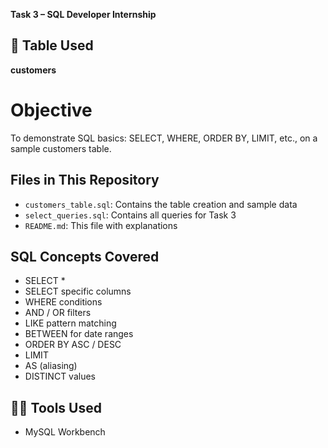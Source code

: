 **Task 3 – SQL Developer Internship**

## 📝 Table Used
**customers**

# Objective
To demonstrate SQL basics: SELECT, WHERE, ORDER BY, LIMIT, etc., on a sample customers table.

## Files in This Repository
- `customers_table.sql`: Contains the table creation and sample data
- `select_queries.sql`: Contains all queries for Task 3
- `README.md`: This file with explanations

## SQL Concepts Covered
- SELECT *
- SELECT specific columns
- WHERE conditions
- AND / OR filters
- LIKE pattern matching
- BETWEEN for date ranges
- ORDER BY ASC / DESC
- LIMIT
- AS (aliasing)
- DISTINCT values

## 👩‍💻 Tools Used
- MySQL Workbench
